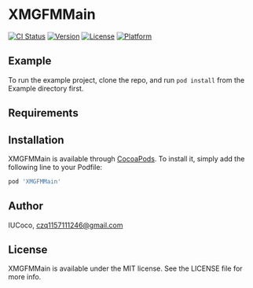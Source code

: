 # XMGFMMain

[![CI Status](http://img.shields.io/travis/IUCoco/XMGFMMain.svg?style=flat)](https://travis-ci.org/IUCoco/XMGFMMain)
[![Version](https://img.shields.io/cocoapods/v/XMGFMMain.svg?style=flat)](http://cocoapods.org/pods/XMGFMMain)
[![License](https://img.shields.io/cocoapods/l/XMGFMMain.svg?style=flat)](http://cocoapods.org/pods/XMGFMMain)
[![Platform](https://img.shields.io/cocoapods/p/XMGFMMain.svg?style=flat)](http://cocoapods.org/pods/XMGFMMain)

## Example

To run the example project, clone the repo, and run `pod install` from the Example directory first.

## Requirements

## Installation

XMGFMMain is available through [CocoaPods](http://cocoapods.org). To install
it, simply add the following line to your Podfile:

```ruby
pod 'XMGFMMain'
```

## Author

IUCoco, czq1157111246@gmail.com

## License

XMGFMMain is available under the MIT license. See the LICENSE file for more info.
